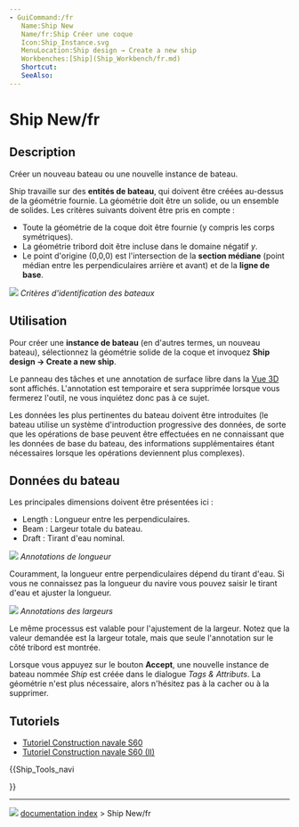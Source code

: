 ```yaml
---
- GuiCommand:/fr
   Name:Ship New
‏‎   Name/fr:Ship Créer une coque
   Icon:Ship_Instance.svg
   MenuLocation:Ship design → Create a new ship
   Workbenches:[Ship](Ship_Workbench/fr.md)
   Shortcut:
   SeeAlso:
---
```


# Ship New/fr

## Description

Créer un nouveau bateau ou une nouvelle instance de bateau.

Ship travaille sur des **entités de bateau**, qui doivent être créées au-dessus de la géométrie fournie. La géométrie doit être un solide, ou un ensemble de solides. Les critères suivants doivent être pris en compte :

-   Toute la géométrie de la coque doit être fournie (y compris les corps symétriques).
-   La géométrie tribord doit être incluse dans le domaine négatif *y*.
-   Le point d\'origine (0,0,0) est l\'intersection de la **section médiane** (point médian entre les perpendiculaires arrière et avant) et de la **ligne de base**.

![](images/FreeCAD-Ship-SignCriteria.jpg ) 
*Critères d'identification des bateaux*

## Utilisation

Pour créer une **instance de bateau** (en d\'autres termes, un nouveau bateau), sélectionnez la géométrie solide de la coque et invoquez **Ship design → Create a new ship**.

Le panneau des tâches et une annotation de surface libre dans la [Vue 3D](3D_view/fr.md) sont affichés. L\'annotation est temporaire et sera supprimée lorsque vous fermerez l\'outil, ne vous inquiétez donc pas à ce sujet.

Les données les plus pertinentes du bateau doivent être introduites (le bateau utilise un système d\'introduction progressive des données, de sorte que les opérations de base peuvent être effectuées en ne connaissant que les données de base du bateau, des informations supplémentaires étant nécessaires lorsque les opérations deviennent plus complexes).

## Données du bateau 

Les principales dimensions doivent être présentées ici :

-   Length : Longueur entre les perpendiculaires.
-   Beam : Largeur totale du bateau.
-   Draft : Tirant d\'eau nominal.

![](images/FreeCAD-Ship-S60ShipCreationFront.png ) 
*Annotations de longueur*

Couramment, la longueur entre perpendiculaires dépend du tirant d\'eau. Si vous ne connaissez pas la longueur du navire vous pouvez saisir le tirant d\'eau et ajuster la longueur.

![](images/FreeCAD-Ship-S60ShipCreationSide.png ) 
*Annotations des largeurs*

Le même processus est valable pour l\'ajustement de la largeur. Notez que la valeur demandée est la largeur totale, mais que seule l\'annotation sur le côté tribord est montrée.

Lorsque vous appuyez sur le bouton **Accept**, une nouvelle instance de bateau nommée *Ship* est créée dans le dialogue *Tags & Attributs*. La géométrie n\'est plus nécessaire, alors n\'hésitez pas à la cacher ou à la supprimer.

## Tutoriels

-   [Tutoriel Construction navale S60](FreeCAD-Ship_s60_tutorial/fr.md)
-   [Tutoriel Construction navale S60 (II)](FreeCAD-Ship_s60_tutorial_(II)/fr.md)





{{Ship_Tools_navi

}}



---
![](images/Right_arrow.png) [documentation index](../README.md) > Ship New/fr
